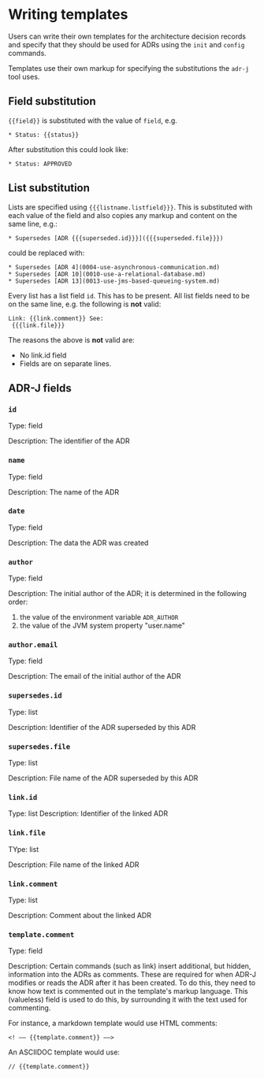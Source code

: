 # Writing templates

Users can write their own templates for the architecture decision records and specify that they should be used for ADRs using the `init` and `config` commands.

Templates use their own markup for specifying the substitutions the `adr-j` tool uses.

## Field substitution

`{{field}}` is substituted with the value of `field`, e.g.

```
* Status: {{status}}
```
After substitution this could look like:

```
* Status: APPROVED
```

## List substitution

Lists are specified using `{{{listname.listfield}}}`. This is  substituted with  each value of the field and also copies any markup and content on the same line, e.g.:

```
* Supersedes [ADR {{{superseded.id}}}]({{{superseded.file}}})
```

could be replaced with:

```
* Supersedes [ADR 4](0004-use-asynchronous-communication.md)
* Supersedes [ADR 10](0010-use-a-relational-database.md)
* Supersedes [ADR 13](0013-use-jms-based-queueing-system.md)
```

Every list has a list field `id`. This has to be present. All list fields need to be on the same line, e.g. the following is **not** valid:

```
Link: {{link.comment}} See:
 {{{link.file}}}
```
The reasons the above is **not** valid are:
* No link.id field
* Fields are on separate lines.  

## ADR-J fields

### `id`

 Type: field

 Description: The identifier of the ADR


### `name`

Type: field

Description: The name of the ADR   

### `date`

Type: field

Description: The data the ADR was created                 

### `author`

Type: field

Description: The initial author of the ADR; it is determined in the following order:
 1. the value of the environment variable `ADR_AUTHOR`
 2. the value of the JVM system property "user.name"

### `author.email`

Type: field

Description: The email of the initial author of the ADR

### `supersedes.id`

Type: list

Description: Identifier of the ADR superseded by this ADR


### `supersedes.file`

Type: list

Description: File name of the ADR superseded by this ADR  

### `link.id`

Type: list
Description: Identifier of the linked ADR

### `link.file`

TYpe: list

Description: File name of the linked ADR     

### `link.comment`

Type: list

Description: Comment  about the linked ADR

### `template.comment`

Type: field

Description: Certain commands (such as link) insert additional, but hidden, information into the ADRs as comments. 
These are required for when ADR-J modifies or reads the ADR after it has been created. 
To do this, they need to know how text is commented out in the template's markup language. This 
(valueless) field is used to do this, by surrounding it with the text used for commenting. 

For instance, a markdown template would use HTML comments:

`<! –– {{template.comment}} ––>`

An ASCIIDOC template would use: 

`// {{template.comment}}`

      
